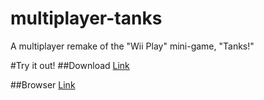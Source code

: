 # multiplayer-tanks
A multiplayer remake of the "Wii Play" mini-game, "Tanks!"

#Try it out!
##Download
[Link](https://github.com/hadley31/multiplayer-tanks)

##Browser
[Link](https://github.com/hadley31/multiplayer-tanks)
